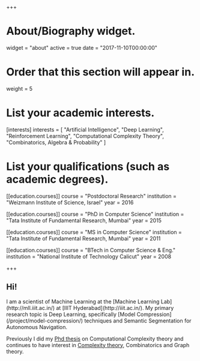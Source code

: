 +++
# About/Biography widget.
widget = "about"
active = true
date = "2017-11-10T00:00:00"

# Order that this section will appear in.
weight = 5

# List your academic interests.
[interests]
  interests = [
    "Artificial Intelligence",
    "Deep Learning",
    "Reinforcement Learning",
    "Computational Complexity Theory",
    "Combinatorics, Algebra & Probability"
  ]

# List your qualifications (such as academic degrees).
[[education.courses]]
  course = "Postdoctoral Research"
  institution = "Weizmann Institute of Science, Israel"
  year = 2016

[[education.courses]]
  course = "PhD in Computer Science"
  institution = "Tata Institute of Fundamental Research, Mumbai"
  year = 2015

[[education.courses]]
  course = "MS in Computer Science"
  institution = "Tata Institute of Fundamental Research, Mumbai"
  year = 2011

[[education.courses]]
  course = "BTech in Computer Science & Eng."
  institution = "National Institute of Technology Calicut"
  year = 2008
 
+++


<h2>Hi!</h2>
I am a scientist of Machine Learning at the [Machine Learning Lab](http://mll.iiit.ac.in/) at [IIIT Hyderabad](http://iiit.ac.in/). My primary research topic is Deep Learning, specifically [Model Compression](/project/model-compression/) techniques and Semantic Segmentation for Autonomous Navigation.

Previously I did my [Phd thesis](/publication/thesis/) on Computational Complexity theory and continues to have interest in [Complexity theory](/project/pcps/), Combinatorics and Graph theory.
